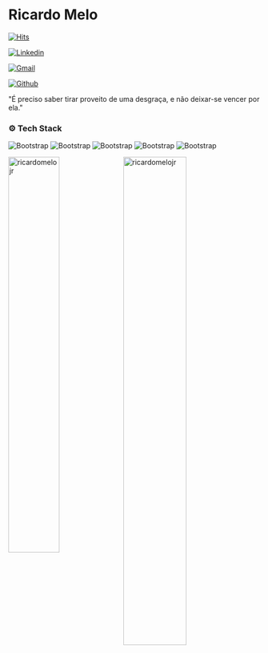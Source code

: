 # Ricardo Melo

[![Hits](https://hits.seeyoufarm.com/api/count/incr/badge.svg?url=https%3A%2F%2Fgithub.com%2Fricardomelojr%2Fricardomelojr&count_bg=%2379C83D&title_bg=%23555555&icon=&icon_color=%23E7E7E7&title=Profile+Views&edge_flat=false)](https://hits.seeyoufarm.com)

[![Linkedin](https://img.shields.io/badge/-LinkedIn-blue?style=flat&logo=Linkedin&logoColor=white)](https://www.linkedin.com/in/https://www.linkedin.com/in/ricardomelojr//)

[![Gmail](https://img.shields.io/badge/-Gmail-c14438?style=flat&logo=Gmail&logoColor=white)](mailto:ricardomelojunior@gmail.com)

[![Github](https://img.shields.io/github/followers/ricardomelojr?label=Follow&style=social)](https://github.com/ricardomelojr)

"É preciso saber tirar proveito de uma desgraça, e não deixar-se vencer por ela."



### ⚙️ Tech Stack

![Bootstrap](https://img.shields.io/badge/-Javascript-05122A?style=flat-square&logo=Javascript&color=353535) ![Bootstrap](https://img.shields.io/badge/-Node.js-05122A?style=flat-square&logo=Node.js&color=353535) ![Bootstrap](https://img.shields.io/badge/-Express-05122A?style=flat-square&logo=Express&color=353535) ![Bootstrap](https://img.shields.io/badge/-MongoDB-05122A?style=flat-square&logo=MongoDB&color=353535) ![Bootstrap](https://img.shields.io/badge/-React-05122A?style=flat-square&logo=React&color=353535)

<div>
  <img width="45%" align="left" src="https://github-readme-stats.vercel.app/api/top-langs?username=ricardomelojr&show_icons=true&locale=en&layout=compact" alt="ricardomelojr" />
  <img width="50%"  src="https://github-readme-streak-stats.herokuapp.com/?user=ricardomelojr&" alt="ricardomelojr" />
</div>
